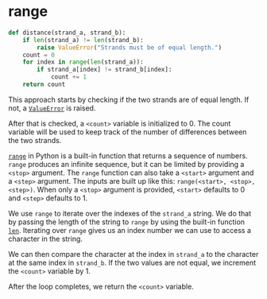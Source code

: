 # range

```python
def distance(strand_a, strand_b):
    if len(strand_a) != len(strand_b):
        raise ValueError("Strands must be of equal length.")
    count = 0
    for index in range(len(strand_a)):
        if strand_a[index] != strand_b[index]:
            count += 1
    return count
```

This approach starts by checking if the two strands are of equal length.
If not, a [`ValueError`][value-error] is raised.

After that is checked, a `<count>` variable is initialized to 0.
The count variable will be used to keep track of the number of differences between the two strands.

[`range`][range] in Python is a built-in function that returns a sequence of numbers.
`range` produces an infinite sequence, but it can be limited by providing a `<stop>` argument.
The `range` function can also take a `<start>` argument and a `<step>` argument.
The inputs are built up like this: `range(<start>, <stop>, <step>)`.
When only a `<stop>` argument is provided, `<start>` defaults to 0 and `<step>` defaults to 1.

We use `range` to iterate over the indexes of the `strand_a` string.
We do that by passing the length of the string to `range` by using the built-in function [`len`][len].
Iterating over `range` gives us an index number we can use to access a character in the string.

We can then compare the character at the index in `strand_a` to the character at the same index in `strand_b`.
If the two values are not equal, we increment the `<count>` variable by 1.

After the loop completes, we return the `<count>` variable.

[len]: https://docs.python.org/3/library/functions.html?#len
[range]: https://docs.python.org/3/library/stdtypes.html?#range
[value-error]: https://docs.python.org/3/library/exceptions.html#ValueError
